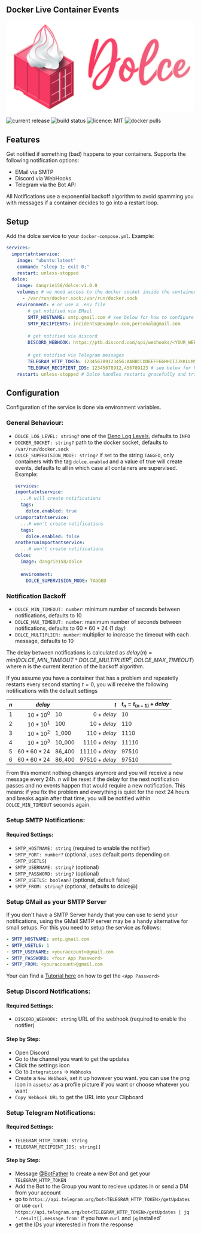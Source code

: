 ## Docker Live Container Events

![Dolce logo](./assets/logo_full.svg)

![current release](https://img.shields.io/github/v/tag/dangrie158/dolce)
![build status](https://img.shields.io/github/actions/workflow/status/dangrie158/dolce/ci.yml)
![licence: MIT](https://img.shields.io/github/license/dangrie158/dolce?logo=reacthookform&logoColor=white)
![docker pulls](https://img.shields.io/docker/pulls/dangrie158/dolce?logo=docker)

## Features

Get notified if something (bad) happens to your containers. Supports the following notification options:

- EMail via SMTP
- Discord via WebHooks
- Telegram via the Bot API

All Notifications use a exponential backoff algorithm to avoid spamming you with messages if a container decides to go
into a restart loop.

## Setup

Add the dolce service to your `docker-compose.yml`. Example:

```yaml
services:
  importatntservice:
    image: "ubuntu:latest"
    command: "sleep 1; exit 0;"
    restart: unless-stopped
  dolce:
    image: dangrie158/dolce:v1.0.0
    volumes: # we need access to the docker socket inside the container
      - /var/run/docker.sock:/var/run/docker.sock
    environment: # or use a .env file
        # get notified via EMail
        SMTP_HOSTNAME: smtp.gmail.com # see below for how to configure using your gmail
        SMTP_RECIPIENTS: incidents@example.com,personal@gmail.com

        # get notified via discord
        DISCORD_WEBHOOK: https://ptb.discord.com/api/webhooks/<YOUR_WEBHOOK>

        # get notified via Telegram messages
        TELEGRAM_HTTP_TOKEN: 123456789123456:AABBCCDDEEFFGGHHIIJJKKLLMM
        TELEGRAM_RECIPIENT_IDS: 12345678912,456789123 # see below for how to get these values
    restart: unless-stopped # Dolce handles restarts gracefully and tries to recover any messages that may happened while the service was down
```

## Configuration

Configuration of the service is done via environment variables.

### General Behaviour:

- `DOLCE_LOG_LEVEL: string?` one of the [Deno Log Levels](https://deno.land/std@0.202.0/log/mod.ts?s=LogLevels),
  defaults to `INFO`
- `DOCKER_SOCKET: string?` path to the docker socket, defaults to `/var/run/docker.sock`
- `DOLCE_SUPERVISION_MODE: string?` if set to the string `TAGGED`, only containers with the tag `dolce.enabled` and a
  value of true will create events, defaults to all in which case all containers are supervised. Example:
  ```yaml
  services:
  importatntservice:
    ...# will create notifications
    tags:
      dolce.enabled: true
  unimportatntservice:
    ...# won't create notifications
    tags:
      dolce.enabled: false
  anotherunimportantservice:
    ...# won't create notifications
  dolce:
    image: dangrie158/dolce
    ...
    environment:
      DOLCE_SUPERVISION_MODE: TAGGED
  ```

### Notification Backoff

- `DOLCE_MIN_TIMEOUT: number`: minimum number of seconds between notifications, defaults to $10$
- `DOLCE_MAX_TIMEOUT: number`: maximum number of seconds between notifications, defaults to $60 * 60 * 24$ (1 day)
- `DOLCE_MULTIPLIER: number`: multiplier to increase the timeout with each message, defaults to $10$

The delay between notifications is calculated as $delay(n) = min(DOLCE\_MIN\_TIMEOUT * DOLCE\_MULTIPLIER ^ n,
DOLCE\_MAX\_TIMEOUT)$ where n is the current iteration of the backoff algorithm.

If you assume you have a container that has a problem and repeatetly restarts every second starting $t=0$, you will
receive the following notifications with the default settings

| $n$ |        $delay$ |        |             $t$ | $t_n = t_(n-1) + delay$ |
| --- | -------------: | ------ | --------------: | ----------------------- |
| 1   |  $10 * 10 ^ 0$ | 10     |     $0 + delay$ | 10                      |
| 2   |  $10 * 10 ^ 1$ | 100    |    $10 + delay$ | 110                     |
| 3   |  $10 * 10 ^ 2$ | 1_000  |   $110 + delay$ | 1110                    |
| 4   |  $10 * 10 ^ 3$ | 10_000 |  $1110 + delay$ | 11110                   |
| 5   | $60 * 60 * 24$ | 86_400 | $11110 + delay$ | 97510                   |
| 6   | $60 * 60 * 24$ | 86_400 | $97510 + delay$ | 97510                   |

From this moment nothing changes anymore and you will receive a new message every 24h. $n$ wil be reset if the delay for
the next notification passes and no events happen that would require a new notification. This means: if you fix the
problem and everything is quiet for the next 24 hours and breaks again after that time, you will be notified within
`DOLCE_MIN_TIMEOUT` seconds again.

### Setup SMTP Notifications:

#### Required Settings:

- `SMTP_HOSTNAME: string` (required to enable the notifier)
- `SMTP_PORT: number?` (optional, uses default ports depending on `SMTP_USETLS`)
- `SMTP_USERNAME: string?` (optional)
- `SMTP_PASSWORD: string?` (optional)
- `SMTP_USETLS: boolean?` (optional, default false)
- `SMTP_FROM: string?` (optional, defaults to dolce@<hostname>)

### Setup GMail as your SMTP Server

If you don't have a SMTP Server handy that you can use to send your notifications, using the GMail SMTP server may be a
handy alternative for small setups. For this you need to setup the service as follows:

```yaml
- SMTP_HOSTNAME: smtp.gmail.com
- SMTP_USETLS: 1
- SMTP_USERNAME: <youraccount>@gmail.com
- SMTP_PASSWORD: <Your App Password>
- SMTP_FROM: <youraccount>@gmail.com
```

Your can find a [Tutorial here](https://support.google.com/accounts/answer/185833?hl=en) on how to get the
`<App Password>`

### Setup Discord Notifications:

#### Required Settings:

- `DISCORD_WEBHOOK: string` URL of the webhook (required to enable the notifier)

#### Step by Step:

- Open Discord
- Go to the channel you want to get the updates
- Click the settings icon
- Go to `Integrations` -> `Webhooks`
- Create a `New Webhook`, set it up however you want. you can use the png icon in `assets/` as a profile picture if you
  want or choose whatever you want
- `Copy Webhook URL` to get the URL into your Clipboard

### Setup Telegram Notifications:

#### Required Settings:

- `TELEGRAM_HTTP_TOKEN: string`
- `TELEGRAM_RECIPIENT_IDS: string[]`

#### Step by Step:

- Message [@BotFather](https://t.me/thebotfather) to create a new Bot and get your `TELEGRAM_HTTP_TOKEN`
- Add the Bot to the Group you want to recieve updates in or send a DM from your account
- go to `https://api.telegram.org/bot<TELEGRAM_HTTP_TOKEN>/getUpdates` or use
  `curl https://api.telegram.org/bot<TELEGRAM_HTTP_TOKEN>/getUpdates | jq '.result[].message.from'` if you have `curl`
  and `jq` installed`
- get the IDs your interested in from the response
